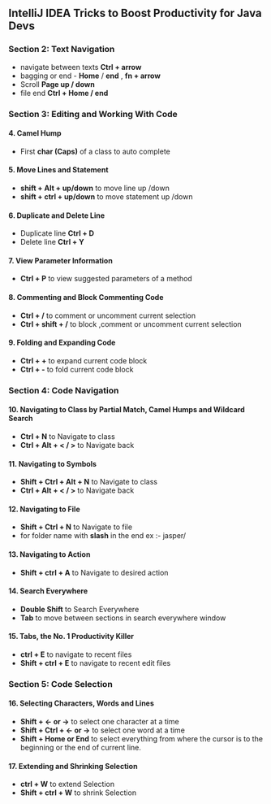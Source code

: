## IntelliJ IDEA Tricks to Boost Productivity for Java Devs

### Section 2: Text Navigation
* navigate between texts **Ctrl + arrow**
* bagging or end - **Home** / **end** , **fn + arrow**
* Scroll **Page up / down**
* file end **Ctrl + Home / end**

### Section 3: Editing and Working With Code
#### 4. Camel Hump
* First **char (Caps)** of a class to auto complete

#### 5. Move Lines and Statement
* **shift + Alt + up/down** to move line up /down
* **shift + ctrl + up/down** to move statement up /down

#### 6. Duplicate and Delete Line
* Duplicate line **Ctrl + D**
* Delete line **Ctrl + Y**


#### 7. View Parameter Information

* **Ctrl + P** to view suggested parameters of a method

#### 8. Commenting and Block Commenting Code
* **Ctrl + /** to comment or uncomment current selection
* **Ctrl + shift + /** to block ,comment or uncomment current selection

#### 9. Folding and Expanding Code
* **Ctrl + +**  to expand current code block
* **Ctrl + -**  to fold current code block

### Section 4: Code Navigation

#### 10. Navigating to Class by Partial Match, Camel Humps and Wildcard Search
* **Ctrl + N**  to Navigate to class
* **Ctrl + Alt + < / >**  to Navigate back

#### 11. Navigating to Symbols
* **Shift + Ctrl + Alt + N**  to Navigate to class
* **Ctrl + Alt + < / >**  to Navigate back

#### 12. Navigating to File
* **Shift + Ctrl + N**  to Navigate to file
* for folder name with **slash** in the end ex :- jasper/

#### 13. Navigating to Action
* **Shift + ctrl + A**  to Navigate to desired action

#### 14. Search Everywhere
* **Double Shift**  to Search Everywhere
* **Tab**  to move between sections in search everywhere window


#### 15. Tabs, the No. 1 Productivity Killer
* **ctrl + E**  to navigate to recent files
* **Shift + ctrl + E**  to navigate to recent edit files


### Section 5: Code Selection
#### 16. Selecting Characters, Words and Lines
* **Shift + <- or ->**  to select one character at a time
* **Shift + Ctrl + <- or ->**  to select one word at a time
* **Shift + Home or End**  to select everything from where the cursor is to the beginning or the end of current line.

#### 17. Extending and Shrinking Selection
* **ctrl + W**  to extend Selection
* **Shift + ctrl + W**  to shrink Selection
